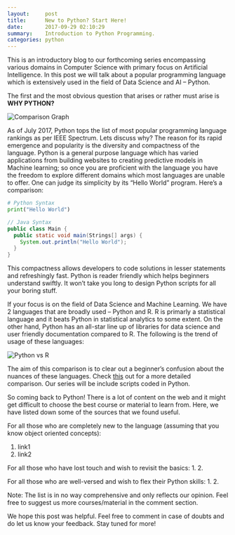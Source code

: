 ```yaml
---
layout:     post
title:      New to Python? Start Here!
date:       2017-09-29 02:10:29
summary:    Introduction to Python Programming.
categories: python
---
```

This is an introductory blog to our forthcoming series encompassing various domains in Computer Science with primary focus on Artificial Intelligence. In this post we will talk about a popular programming language which is extensively used in the field of Data Science and AI – Python.

The first and the most obvious question that arises or rather must arise is **WHY PYTHON?**

![Comparison Graph](https://github.com/djinit-ai/djinit-ai.github.io/blob/master/images/python_comparison.jpg?raw=true "Comparison Graph")

As of July 2017, Python tops the list of most popular programming language rankings as per IEEE Spectrum. Lets discuss why?
The reason for its rapid emergence and popularity is the diversity and compactness of the language. Python is a general purpose language which has varied applications from building websites to creating predictive models in Machine learning; so once you are proficient with the language you have the freedom to explore different domains which most languages are unable to offer. One can judge its simplicity by its “Hello World” program. Here’s a comparison:

```python
# Python Syntax
print("Hello World")
```

```java
// Java Syntax
public class Main {
  public static void main(Strings[] args) {
    System.out.println("Hello World");
  }
}
```
This compactness allows developers to code solutions in lesser statements and refreshingly fast. Python is reader friendly which helps beginners understand swiftly. It won’t take you long to design Python scripts for all your boring stuff. 

If your focus is on the field of Data Science and Machine Learning. We have 2 languages that are broadly used – Python and R. R is primarly a statistical language and it beats Python in statistical analytics to some extent. On the other hand, Python has an all-star line up of libraries for data science and user friendly documentation compared to R. The following is the trend of usage of these languages:

![Python vs R](https://github.com/djinit-ai/djinit-ai.github.io/blob/master/images/pythonvsr.jpg?raw=true "Python vs R")

The aim of this comparison is to clear out a beginner’s confusion about the nuances of these languages. Check [this](https://www.kdnuggets.com/2015/05/r-vs-python-data-science.html) out for a more detailed comparison. Our series will be include scripts coded in Python.

So coming back to Python! There is a lot of content on the web and it might get difficult to choose the best course or material to learn from. Here, we have listed down some of the sources that we found useful.

For all those who are completely new to the language (assuming that you know object oriented concepts):
1. link1
2. link2

For all those who have lost touch and wish to revisit the basics:
1.
2.

For all those who are well-versed and wish to flex their Python skills:
1.
2.

Note: The list is in no way comprehensive and only reflects our opinion. Feel free to suggest us more courses/material in the comment section.

We hope this post was helpful. Feel free to comment in case of doubts and do let us know your feedback. Stay tuned for more!
